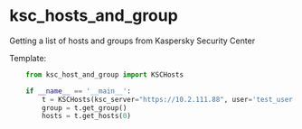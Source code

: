 # ksc_hosts_and_group
Getting a list of hosts and groups from Kaspersky Security Center

Template:

```python
    from ksc_host_and_group import KSCHosts

    if __name__ == '__main__':
        t = KSCHosts(ksc_server="https://10.2.111.88", user='test_user', password='888888')
        group = t.get_group()
        hosts = t.get_hosts(0)
```
